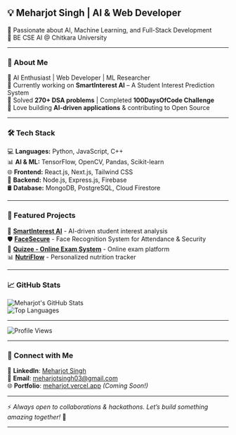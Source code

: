 
## **💡 Meharjot Singh | AI & Web Developer**  
🚀 Passionate about AI, Machine Learning, and Full-Stack Development  
📍 BE CSE AI @ Chitkara University  

---

### **🚀 About Me**
🔹 AI Enthusiast | Web Developer | ML Researcher  
🔹 Currently working on **SmartInterest AI** – A Student Interest Prediction System  
🔹 Solved **270+ DSA problems** | Completed **100DaysOfCode Challenge**  
🔹 Love building **AI-driven applications** & contributing to Open Source  

---

### **🛠️ Tech Stack**
💻 **Languages:** Python, JavaScript, C++  
📊 **AI & ML:** TensorFlow, OpenCV, Pandas, Scikit-learn  
🌐 **Frontend:** React.js, Next.js, Tailwind CSS  
🔗 **Backend:** Node.js, Express.js, Firebase  
🛢️ **Database:** MongoDB, PostgreSQL, Cloud Firestore  

---

### **📌 Featured Projects**  
🚀 **[SmartInterest AI](https://github.com/meharjot0710/SmartInterest-AI)** - AI-driven student interest analysis  
🛡️ **[FaceSecure](https://github.com/meharjot0710/FaceSecure)** - Face Recognition System for Attendance & Security  
📝 **[Quizee - Online Exam System](https://github.com/meharjot0710/Quizee-Online-exam-System)** - Online exam platform  
📊 **[NutriFlow](https://meharjot0710.github.io/NutriFlow/#/)** - Personalized nutrition tracker  

---

### **📈 GitHub Stats**  
![Meharjot's GitHub Stats](https://github-readme-stats.vercel.app/api?username=meharjot0710&show_icons=true&theme=radical)  
![Top Languages](https://github-readme-stats.vercel.app/api/top-langs/?username=meharjot0710&layout=compact&theme=radical)  

---

![Profile Views](https://komarev.com/ghpvc/?username=meharjot0710&color=blue)

---

### **📢 Connect with Me**  
💼 **LinkedIn**: [Meharjot Singh](https://linkedin.com/in/meharjot03)  
📧 **Email**: meharjotsingh03@gmail.com  
🌐 **Portfolio**: [meharjot.vercel.app](https://meharjot.vercel.app) *(Coming Soon!)*  

---

⚡ *Always open to collaborations & hackathons. Let’s build something amazing together!* 🚀  

---
